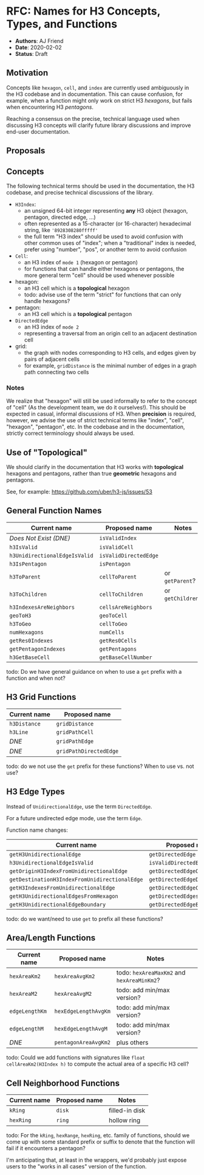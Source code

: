 # RFC: Names for H3 Concepts, Types, and Functions

- **Authors**: AJ Friend
- **Date**: 2020-02-02
- **Status**: Draft

## Motivation

Concepts like `hexagon`, `cell`, and `index` are currently used ambiguously in the H3 codebase and in documentation.
This can cause confusion, for example, when a function might only work on strict H3 *hexagons*, but fails when encountering H3 *pentagons*.

Reaching a consensus on the precise, technical language used when discussing H3 concepts will clarify future library discussions and improve end-user documentation.

## Proposals

## Concepts

The following technical terms should be used in the documentation, the H3 codebase, and precise technical discussions of the library.

- `H3Index`:
    - an unsigned 64-bit integer representing **any** H3 object (hexagon, pentagon, directed edge, ...)
    - often represented as a 15-character (or 16-character) hexadecimal string, like `'8928308280fffff'`
    - the full term "H3 index" should be used to avoid confusion with other common uses of "index"; when a "traditional" index is needed, prefer using "number", "pos", or another term to avoid confusion
- `Cell`:
    - an H3 index of `mode 1` (hexagon or pentagon)
    - for functions that can handle either hexagons or pentagons, the more general term "cell" should be used whenever possible
- hexagon:
    - an H3 cell which is a **topological** hexagon
    - todo: advise use of the term "strict" for functions that can only handle hexagons?
- pentagon:
    - an H3 cell which is a **topological** pentagon
- `DirectedEdge`
    - an H3 index of `mode 2`
    - representing a traversal from an origin cell to an adjacent destination cell
- grid:
    - the graph with nodes corresponding to H3 cells, and edges given by pairs of adjacent cells
    - for example, `gridDistance` is the minimal number of edges in a graph path connecting two cells

### Notes

We realize that "hexagon" will still be used informally to refer to the concept of "cell" (As the development team, we do it ourselves!).
This should be expected in casual, informal discussions of H3.
When **precision** is required, however, we advise the use of strict technical terms like "index", "cell", "hexagon", "pentagon", etc.
In the codebase and in the documentation, strictly correct terminology should always be used.


## Use of "Topological"

We should clarify in the documentation that H3 works with **topological** hexagons and pentagons, rather than true **geometric** hexagons and pentagons.

See, for example: https://github.com/uber/h3-js/issues/53


## General Function Names

|          Current name         |     Proposed name     |                      Notes                      |
|-------------------------------|-----------------------|-------------------------------------------------|
| *Does Not Exist (DNE)*        | `isValidIndex`        |                                                 |
| `h3IsValid`                   | `isValidCell`         |                                                 |
| `h3UnidirectionalEdgeIsValid` | `isValidDirectedEdge` |                                                 |
| `h3IsPentagon`                | `isPentagon`          |                                                 |
| `h3ToParent`                  | `cellToParent`        | or `getParent`?                                 |
| `h3ToChildren`                | `cellToChildren`      | or `getChildren`?                               |
| `h3IndexesAreNeighbors`       | `cellsAreNeighbors`   |                                                 |
| `geoToH3`                     | `geoToCell`           |                                                 |
| `h3ToGeo`                     | `cellToGeo`           |                                                 |
| `numHexagons`                 | `numCells`            |                                                 |
| `getRes0Indexes`              | `getRes0Cells`        |                                                 |
| `getPentagonIndexes`          | `getPentagons`        |                                                 |
| `h3GetBaseCell`               | `getBaseCellNumber`   |                                                 |

todo: Do we have general guidance on when to use a `get` prefix with a function and when not?


## H3 Grid Functions

| Current name |     Proposed name      |
|--------------|------------------------|
| `h3Distance` | `gridDistance`         |
| `h3Line`     | `gridPathCell`         |
| *DNE*        | `gridPathEdge`         |
| *DNE*        | `gridPathDirectedEdge` |
    
todo: do we not use the `get` prefix for these functions? When to use vs. not use?

## H3 Edge Types

Instead of `UnidirectionalEdge`, use the term `DirectedEdge`.

For a future undirected edge mode, use the term `Edge`.

Function name changes:

|                  Current name                 |        Proposed name         |
|-----------------------------------------------|------------------------------|
| `getH3UnidirectionalEdge`                     | `getDirectedEdge`            |
| `h3UnidirectionalEdgeIsValid`                 | `isValidDirectedEdge`        |
| `getOriginH3IndexFromUnidirectionalEdge`      | `getDirectedEdgeOrigin`      |
| `getDestinationH3IndexFromUnidirectionalEdge` | `getDirectedEdgeDestination` |
| `getH3IndexesFromUnidirectionalEdge`          | `getDirectedEdgeCells`       |
| `getH3UnidirectionalEdgesFromHexagon`         | `getDirectedEdgesFromCell`   |
| `getH3UnidirectionalEdgeBoundary`             | `getDirectedEdgeBoundary`    |


todo: do we want/need to use `get` to prefix all these functions?

## Area/Length Functions

|          Current name         |     Proposed name     |                      Notes                      |
|-------------------------------|-----------------------|-------------------------------------------------|
| `hexAreaKm2`                  | `hexAreaAvgKm2`       | todo: `hexAreaMaxKm2` and `hexAreaMinKm2`?      |
| `hexAreaM2`                   | `hexAreaAvgM2`        | todo: add min/max version?                      |
| `edgeLengthKm`                | `hexEdgeLengthAvgKm`  | todo: add min/max version?                      |
| `edgeLengthM`                 | `hexEdgeLengthAvgM`   | todo: add min/max version?                      |
| *DNE*                         | `pentagonAreaAvgKm2`  | plus others                                     |

todo: Could we add functions with signatures like `float cellAreaKm2(H3Index h)` to compute the actual area of a specific H3 cell?


## Cell Neighborhood Functions

|          Current name         |     Proposed name     |                      Notes                      |
|-------------------------------|-----------------------|-------------------------------------------------|
| `kRing`                       | `disk`                | filled-in disk                                  |
| `hexRing`                     | `ring`                | hollow ring                                     |


todo: For the `kRing`, `hexRange`, `hexRing`, etc. family of functions, should we come up with some standard prefix or suffix to denote that the function will fail if it encounters a pentagon?

I'm anticipating that, at least in the wrappers, we'd probably just expose users to the "works in all cases" version of the function.

